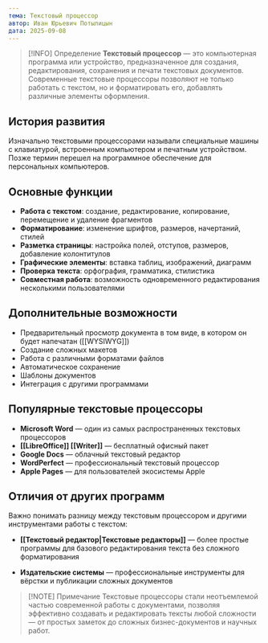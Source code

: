 ```yaml
---
тема: Текстовый процессор
автор: Иван Юрьевич Потылицын
дата: 2025-09-08
---
```


> [!INFO] Определение
> **Текстовый процессор** — это компьютерная программа или устройство, предназначенное для создания, редактирования, сохранения и печати текстовых документов. Современные текстовые процессоры позволяют не только работать с текстом, но и форматировать его, добавлять различные элементы оформления.

## История развития

Изначально текстовыми процессорами называли специальные машины с клавиатурой, встроенным компьютером и печатным устройством. Позже термин перешел на программное обеспечение для персональных компьютеров.

## Основные функции

- **Работа с текстом**: создание, редактирование, копирование, перемещение и удаление фрагментов
- **Форматирование**: изменение шрифтов, размеров, начертаний, стилей
- **Разметка страницы**: настройка полей, отступов, размеров, добавление колонтитулов
- **Графические элементы**: вставка таблиц, изображений, диаграмм
- **Проверка текста**: орфография, грамматика, стилистика
- **Совместная работа**: возможность одновременного редактирования несколькими пользователями

## Дополнительные возможности

- Предварительный просмотр документа в том виде, в котором он будет напечатан ([[WYSIWYG]])
- Создание сложных макетов
- Работа с различными форматами файлов
- Автоматическое сохранение
- Шаблоны документов
- Интеграция с другими программами

## Популярные текстовые процессоры

- **Microsoft Word** — один из самых распространенных текстовых процессоров
- **[[LibreOffice]] [[Writer]]** — бесплатный офисный пакет
- **Google Docs** — облачный текстовый редактор
- **WordPerfect** — профессиональный текстовый процессор
- **Apple Pages** — для пользователей экосистемы Apple

## Отличия от других программ

Важно понимать разницу между текстовым процессором и другими инструментами работы с текстом:

- **[[Текстовый редактор|Текстовые редакторы]]** — более простые программы для базового редактирования текста без сложного форматирования

- **Издательские системы** — профессиональные инструменты для вёрстки и публикации сложных документов

> [!NOTE] Примечание
> Текстовые процессоры стали неотъемлемой частью современной работы с документами, позволяя эффективно создавать и редактировать тексты любой сложности — от простых заметок до сложных бизнес-документов и научных работ.
